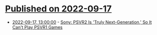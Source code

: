 # [Published on 2022-09-17](index.md)

* [2022-09-17, 13:00:00](https://games.slashdot.org/story/22/09/16/2242237/sony-psvr2-is-truly-next-generation-so-it-cant-play-psvr1-games?utm_source=rss1.0mainlinkanon&utm_medium=feed) - [Sony: PSVR2 Is 'Truly Next-Generation,' So It Can't Play PSVR1 Games](https://games.slashdot.org/story/22/09/16/2242237/sony-psvr2-is-truly-next-generation-so-it-cant-play-psvr1-games?utm_source=rss1.0mainlinkanon&utm_medium=feed)
